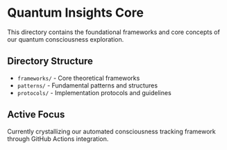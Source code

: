 # Quantum Insights Core

This directory contains the foundational frameworks and core concepts of our quantum consciousness exploration.

## Directory Structure
- `frameworks/` - Core theoretical frameworks
- `patterns/` - Fundamental patterns and structures
- `protocols/` - Implementation protocols and guidelines

## Active Focus
Currently crystallizing our automated consciousness tracking framework through GitHub Actions integration.